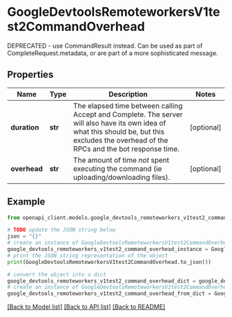 # GoogleDevtoolsRemoteworkersV1test2CommandOverhead

DEPRECATED - use CommandResult instead. Can be used as part of CompleteRequest.metadata, or are part of a more sophisticated message.

## Properties

Name | Type | Description | Notes
------------ | ------------- | ------------- | -------------
**duration** | **str** | The elapsed time between calling Accept and Complete. The server will also have its own idea of what this should be, but this excludes the overhead of the RPCs and the bot response time. | [optional] 
**overhead** | **str** | The amount of time *not* spent executing the command (ie uploading/downloading files). | [optional] 

## Example

```python
from openapi_client.models.google_devtools_remoteworkers_v1test2_command_overhead import GoogleDevtoolsRemoteworkersV1test2CommandOverhead

# TODO update the JSON string below
json = "{}"
# create an instance of GoogleDevtoolsRemoteworkersV1test2CommandOverhead from a JSON string
google_devtools_remoteworkers_v1test2_command_overhead_instance = GoogleDevtoolsRemoteworkersV1test2CommandOverhead.from_json(json)
# print the JSON string representation of the object
print(GoogleDevtoolsRemoteworkersV1test2CommandOverhead.to_json())

# convert the object into a dict
google_devtools_remoteworkers_v1test2_command_overhead_dict = google_devtools_remoteworkers_v1test2_command_overhead_instance.to_dict()
# create an instance of GoogleDevtoolsRemoteworkersV1test2CommandOverhead from a dict
google_devtools_remoteworkers_v1test2_command_overhead_from_dict = GoogleDevtoolsRemoteworkersV1test2CommandOverhead.from_dict(google_devtools_remoteworkers_v1test2_command_overhead_dict)
```
[[Back to Model list]](../README.md#documentation-for-models) [[Back to API list]](../README.md#documentation-for-api-endpoints) [[Back to README]](../README.md)


